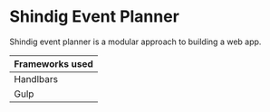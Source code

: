 # Shindig Event Planner

Shindig event planner is a modular approach to building a web app.

| Frameworks used
| ---------------
Handlbars       | Templating
Gulp            | Compile and compress SASS JS and Images
